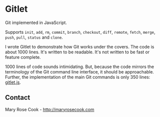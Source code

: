 # Gitlet

Git implemented in JavaScript.

Supports `init`, `add`, `rm`, `commit`, `branch`, `checkout`, `diff`, `remote`, `fetch`, `merge`, `push`, `pull`, `status` and `clone`.

I wrote Gitlet to demonstrate how Git works under the covers.  The code is about 1000 lines.  It's written to be readable.  It's not written to be fast or feature complete.

1000 lines of code sounds intimidating.  But, because the code mirrors the terminology of the Git command line interface, it should be approachable.  Further, the implementation of the main Git commands is only 350 lines: [gitlet.js](src/gitlet.js).

## Contact

Mary Rose Cook - http://maryrosecook.com
